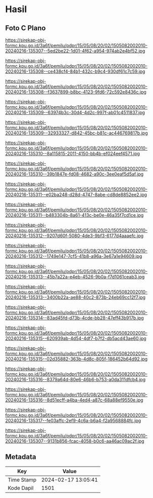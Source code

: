 # Hasil

## Foto C Plano

https://sirekap-obj-formc.kpu.go.id/3a6f/pemilu/pdpr/15/05/08/20/02/1505082002010-20240216-135307--5ed2be22-1d01-4f62-a954-974ab2e4bf52.jpg

https://sirekap-obj-formc.kpu.go.id/3a6f/pemilu/pdpr/15/05/08/20/02/1505082002010-20240216-135308--ce438cf4-84b1-432c-b9c4-930df61c7c59.jpg

https://sirekap-obj-formc.kpu.go.id/3a6f/pemilu/pdpr/15/05/08/20/02/1505082002010-20240216-135308--f3637899-b8bc-4123-9fd6-72c592e8436c.jpg

https://sirekap-obj-formc.kpu.go.id/3a6f/pemilu/pdpr/15/05/08/20/02/1505082002010-20240216-135309--63974b3c-30d4-4d2c-997f-ab01c4511837.jpg

https://sirekap-obj-formc.kpu.go.id/3a6f/pemilu/pdpr/15/05/08/20/02/1505082002010-20240216-135309--32933327-d842-45bc-b81c-ac446769817b.jpg

https://sirekap-obj-formc.kpu.go.id/3a6f/pemilu/pdpr/15/05/08/20/02/1505082002010-20240216-135310--8a115815-2011-4150-bb4b-ef024eef4571.jpg

https://sirekap-obj-formc.kpu.go.id/3a6f/pemilu/pdpr/15/05/08/20/02/1505082002010-20240216-135310--39b1847e-fd08-4682-a90c-3ee0eaf5d5af.jpg

https://sirekap-obj-formc.kpu.go.id/3a6f/pemilu/pdpr/15/05/08/20/02/1505082002010-20240216-135311--e02ba248-d28d-4747-8abe-cd8de8852ee2.jpg

https://sirekap-obj-formc.kpu.go.id/3a6f/pemilu/pdpr/15/05/08/20/02/1505082002010-20240216-135311--b483304b-8a61-413c-be0e-46a35f7cd1ce.jpg

https://sirekap-obj-formc.kpu.go.id/3a6f/pemilu/pdpr/15/05/08/20/02/1505082002010-20240216-135312--9207d60f-5080-4de3-9bf3-6177d4aaaefc.jpg

https://sirekap-obj-formc.kpu.go.id/3a6f/pemilu/pdpr/15/05/08/20/02/1505082002010-20240216-135312--1749e147-7cf5-41b8-a96a-3e67a1e94609.jpg

https://sirekap-obj-formc.kpu.go.id/3a6f/pemilu/pdpr/15/05/08/20/02/1505082002010-20240216-135313--45b7a22a-e4eb-4526-9b0a-f7d1061ceab3.jpg

https://sirekap-obj-formc.kpu.go.id/3a6f/pemilu/pdpr/15/05/08/20/02/1505082002010-20240216-135313--3400b22a-ae88-40c2-873b-24eb69cc12f7.jpg

https://sirekap-obj-formc.kpu.go.id/3a6f/pemilu/pdpr/15/05/08/20/02/1505082002010-20240216-135314--83ad45fd-d73b-4cde-bb28-47eff43b917b.jpg

https://sirekap-obj-formc.kpu.go.id/3a6f/pemilu/pdpr/15/05/08/20/02/1505082002010-20240216-135315--620939ab-4d54-4df7-b7f2-db5acd43ae60.jpg

https://sirekap-obj-formc.kpu.go.id/3a6f/pemilu/pdpr/15/05/08/20/02/1505082002010-20240216-135315--02d35882-363b-4d8c-805f-186452b64d92.jpg

https://sirekap-obj-formc.kpu.go.id/3a6f/pemilu/pdpr/15/05/08/20/02/1505082002010-20240216-135316--8379a64d-80e6-46b6-b753-a0da311dfcb4.jpg

https://sirekap-obj-formc.kpu.go.id/3a6f/pemilu/pdpr/15/05/08/20/02/1505082002010-20240216-135316--8d51ecff-a4ba-4ed4-a87c-68a88ef9550e.jpg

https://sirekap-obj-formc.kpu.go.id/3a6f/pemilu/pdpr/15/05/08/20/02/1505082002010-20240216-135317--fe03affc-2ef9-4c6a-b6a4-f2a9568884fc.jpg

https://sirekap-obj-formc.kpu.go.id/3a6f/pemilu/pdpr/15/05/08/20/02/1505082002010-20240216-135307--9131b856-fcac-4058-b0c6-aa46ac09ac2f.jpg


## Metadata

| Key        | Value               |
| ---------- | ------------------- |
| Time Stamp | 2024-02-17 13:05:41 |
| Kode Dapil | 1501                |



